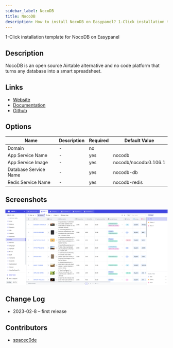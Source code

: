 ```yaml
---
sidebar_label: NocoDB
title: NocoDB
description: How to install NocoDB on Easypanel? 1-Click installation template for NocoDB on Easypanel
---
```


<!-- generated -->

1-Click installation template for NocoDB on Easypanel

## Description

NocoDB is an open source Airtable alternative and no code platform that turns any database into a smart spreadsheet.

## Links

- [Website](https://www.nocodb.com/)
- [Documentation](https://docs.nocodb.com/getting-started/installation/)
- [Github](https://github.com/nocodb/nocodb)

## Options

Name | Description | Required | Default Value
-|-|-|-
Domain | - | no | 
App Service Name | - | yes | nocodb
App Service Image | - | yes | nocodb/nocodb:0.106.1
Database Service Name | - | yes | nocodb-db
Redis Service Name | - | yes | nocodb-redis

## Screenshots

![NocoDB Screenshot](./assets/screenshot.png)

## Change Log

- 2023-02-8 – first release

## Contributors

- [spacec0de](https://github.com/spacec0de)
